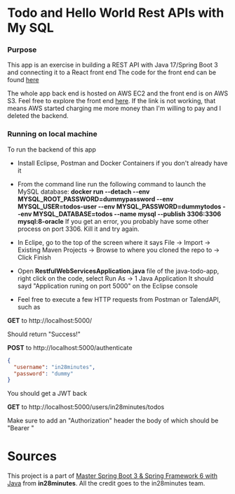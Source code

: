 # Todo and Hello World Rest APIs with My SQL

### Purpose

This app is an exercise in building a REST API with Java 17/Spring Boot 3 and connecting it to a React front end
The code for the front end can be found [here](https://github.com/ilyaflaks/java-todo-app-frontend)

The whole app back end is hosted on AWS EC2 and the front end is on AWS S3. Feel free to explore the front end [here](http://todoapp-ilyaflaks.s3-website-us-west-1.amazonaws.com/todos). If the link is not working, that means AWS started charging me more money than I'm willing to pay and I deleted the backend.

### Running on local machine

To run the backend of this app

- Install Eclipse, Postman and Docker Containers if you don't already have it
- From the command line run the following command to launch the MySQL database:
  **docker run --detach --env MYSQL_ROOT_PASSWORD=dummypassword --env MYSQL_USER=todos-user --env MYSQL_PASSWORD=dummytodos --env MYSQL_DATABASE=todos --name mysql --publish 3306:3306 mysql:8-oracle**
  If you get an error, you probably have some other process on port 3306. Kill it and try again.

- In Eclipe, go to the top of the screen where it says File -> Import -> Existing Maven Projects -> Browse to where you cloned the repo to -> Click Finish
- Open **RestfulWebServicesApplication.java** file of the java-todo-app, right click on the code, select Run As -> 1 Java Application
  It should sayd "Application runing on port 5000" on the Eclipse console
- Feel free to execute a few HTTP requests from Postman or TalendAPI, such as

**GET** to http://localhost:5000/

Should return "Success!"

**POST** to http://localhost:5000/authenticate

```json
{
  "username": "in28minutes",
  "password": "dummy"
}
```

You should get a JWT back

**GET** to http://localhost:5000/users/in28minutes/todos

Make sure to add an "Authorization" header the body of which should be "Bearer <JWT you got back earlier>"

# Sources

This project is a part of [Master Spring Boot 3 & Spring Framework 6 with Java](https://www.udemy.com/course/spring-boot-and-spring-framework-tutorial-for-beginners) from **in28minutes**. All the credit goes to the in28minutes team.
